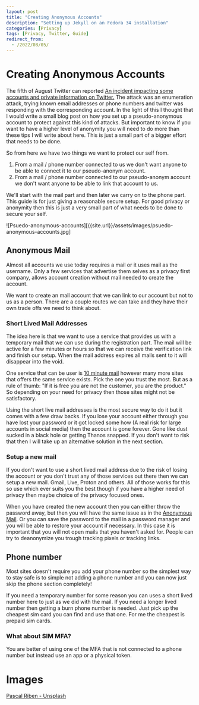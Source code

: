 ```yaml
---
layout: post
title: "Creating Anonymous Accounts"
description: "Setting up Jekyll on an Fedora 34 installation"
categories: [Privacy]
tags: [Privacy, Twitter, Guide]
redirect_from:
  - /2022/08/05/
---
```



# Creating Anonymous Accounts
The fifth of August Twitter can reported [An incident impacting some accounts and private information on Twitter.](https://privacy.twitter.com/en/blog/2022/an-issue-affecting-some-anonymous-accounts)  The attack was an enumeration attack, trying known email addresses or phone numbers and twitter was responding with the corresponding account. In the light of this I thought that I would write a small blog post on how you set up a pseudo-anonymous account to protect against this kind of attacks. But important to know if you want to have a higher level of anonymity you will need to do more than these tips I will write about here. This is just a small part of a bigger effort that needs to be done.

So from here we have two things we want to protect our self from.
1. From a mail / phone number connected to us we don't want anyone to be able to connect it to our pseudo-anonym account.
2. From a mail / phone number connected to our pseudo-anonym account we don't want anyone to be able to link that account to us.

We'll start with the mail part and then later we carry on to the phone part. This guide is for just giving a reasonable secure setup. For good privacy or anonymity then this is just a very small part of what needs to be done to secure your self.

![Psuedo-anonymous-accounts][{{site.url}}/assets/images/psuedo-anonymous-accounts.jpg]

## Anonymous Mail
Almost all accounts we use today requires a mail or it uses mail as the username. Only a few services that advertise them selves as a privacy first company, allows account creation without mail needed to create the account.

We want to create an mail account that we can link to our account but not to us as a person. There are a couple routes we can take and they have their own trade offs we need to think about.

### Short Lived Mail Addresses
The idea here is that we want to use a service that provides us with a temporary mail that we can use during the registration part. The mail will be active for a few minutes or hours so that we can receive the verification link and finish our setup. When the mail address expires all mails sent to it will disappear into the void.

One service that can be user is [10 minute mail](https://10minutemail.com/) however many more sites that offers the same service exists. Pick the one you trust the most. But as a rule of thumb: "If it is free you are not the customer, you are the product." So depending on your need for privacy then those sites might not be satisfactory.

Using the short live mail addresses is the most secure way to do it but it comes with a few draw backs. If you lose your account either through you have lost your password or it got locked some how (A real risk for large accounts in social media) then the account is gone forever. Gone like dust sucked in a black hole or getting Thanos snapped. If you don't want to risk that then I will take up an alternative solution in the next section.

### Setup a new mail
If you don't want to use a short lived mail address due to the risk of losing the account or you don't trust any of those services out there then we can setup a new mail. Gmail, Live, Proton and others. All of those works for this so use which ever suits you the best though if you have a higher need of privacy then maybe choice of the privacy focused ones.

When you have created the new account then you can either throw the password away, but then you will have the same issue as in the [Anonymous Mail](#Anonymous-Mail). Or you can save the password to the mail in a password manager and you will be able to restore your account if necessary. In this case it is important that you will not open mails that you haven't asked for. People can try to deanonymize you trough tracking pixels or tracking links.

## Phone number
Most sites doesn't require you add your phone number so the simplest way to stay safe is to simple not adding a phone number and you can now just skip the phone section completely!

If you need a temporary number for some reason you can uses a short lived number here to just as we did with the mail. If you need a longer lived number then getting a burn phone number is needed. Just pick up the cheapest sim card you can find and use that one. For me the cheapest is prepaid sim cards.

### What about SIM MFA?
You are better of using one of the MFA that is not connected to a phone number but instead use an app or a physical token.

# Images
[Pascal Riben - Unsplash](https://unsplash.com/photos/iASeL6mvSrI?utm_source=unsplash&utm_medium=referral&utm_content=creditShareLink)
